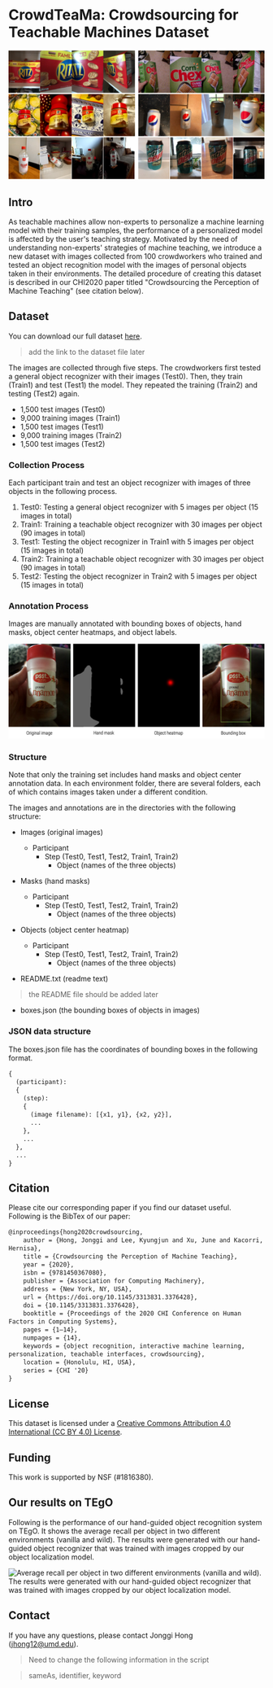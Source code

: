 # CrowdTeaMa: Crowdsourcing for Teachable Machines Dataset

![Examples](crowd_chi2019.png)

## Intro

As teachable machines allow non-experts to personalize a machine learning model with their training samples,
the performance of a personalized model is affected by the user's teaching strategy. 
Motivated by the need of understanding non-experts' strategies of machine teaching,
we introduce a new dataset with images collected from 100 crowdworkers who trained and tested 
an object recognition model with the images of personal objects taken in their environments.
The detailed procedure of creating this dataset is described in our CHI2020 paper titled
"Crowdsourcing the Perception of Machine Teaching" (see citation below).

## Dataset
You can download our full dataset [here]().
> add the link to the dataset file later

The images are collected through five steps.
The crowdworkers first tested a general object recognizer with their images (Test0). 
Then, they train (Train1) and test (Test1) the model. 
They repeated the training (Train2) and testing (Test2) again. 
 
- 1,500 test images (Test0)
- 9,000 training images (Train1)
- 1,500 test images (Test1)
- 9,000 training images (Train2)
- 1,500 test images (Test2)

### Collection Process
Each participant train and test an object recognizer with images of three objects in the following process.

1. Test0: Testing a general object recognizer with 5 images per object (15 images in total)
2. Train1: Training a teachable object recognizer with 30 images per object (90 images in total)
3. Test1: Testing the object recognizer in Train1 with 5 images per object (15 images in total)
4. Train2: Training a teachable object recognizer with 30 images per object (90 images in total)
5. Test2: Testing the object recognizer in Train2 with 5 images per object (15 images in total)

### Annotation Process
Images are manually annotated with bounding boxes of objects, hand masks, object center heatmaps, and object labels.

![Examples](example.png)

### Structure
Note that only the training set includes hand masks and object center annotation data.  In each environment folder, there are several folders, each of which contains images taken under a different condition.

The images and annotations are in the directories with the following structure:

- Images (original images)
    - Participant
        - Step (Test0, Test1, Test2, Train1, Train2)
            - Object (names of the three objects)

- Masks (hand masks)
    - Participant
        - Step (Test0, Test1, Test2, Train1, Train2)
            - Object (names of the three objects)

- Objects (object center heatmap)
    - Participant
        - Step (Test0, Test1, Test2, Train1, Train2)
            - Object (names of the three objects)

- README.txt (readme text)
> the README file should be added later

- boxes.json (the bounding boxes of objects in images) 


### JSON data structure
The boxes.json file has the coordinates of bounding boxes in the following format.

    {
      (participant):
      {
        (step):
        {
          (image filename): [{x1, y1}, {x2, y2}],
          ...
        },
        ...
      },
      ...
    }


## Citation
Please cite our corresponding paper if you find our dataset useful.  Following is the BibTex of our paper:

    @inproceedings{hong2020crowdsourcing,
		author = {Hong, Jonggi and Lee, Kyungjun and Xu, June and Kacorri, Hernisa},
		title = {Crowdsourcing the Perception of Machine Teaching},
		year = {2020},
		isbn = {9781450367080},
		publisher = {Association for Computing Machinery},
		address = {New York, NY, USA},
		url = {https://doi.org/10.1145/3313831.3376428},
		doi = {10.1145/3313831.3376428},
		booktitle = {Proceedings of the 2020 CHI Conference on Human Factors in Computing Systems},
		pages = {1–14},
		numpages = {14},
		keywords = {object recognition, interactive machine learning, personalization, teachable interfaces, crowdsourcing},
		location = {Honolulu, HI, USA},
		series = {CHI '20}
	}

## License
This dataset is licensed under a [Creative Commons Attribution 4.0 International (CC BY 4.0) License](https://creativecommons.org/licenses/by/4.0/).

## Funding
This work is supported by NSF (#1816380). 


## Our results on TEgO
Following is the performance of our hand-guided object recognition system on TEgO.  It shows the average recall per object in two different environments (vanilla and wild).  The results were generated with our hand-guided object recognizer that was trained with images cropped by our object localization model.

![Average recall per object in two different environments (vanilla and wild).  The results were generated with our hand-guided object recognizer that was trained with images cropped by our object localization model.](recall_per_object_scaled.png)


## Contact
If you have any questions, please contact Jonggi Hong ([jhong12@umd.edu](jhong12@umd.edu)).


> Need to change the following information in the script

> sameAs, identifier, keyword

<div id="text"></div>

<script type="application/ld+json">
{
  "@context":"https://schema.org/",
  "@type":"Dataset",
  "name":"CrowdTeaMa: Crowdsourcing for Teachable Machines Dataset",
  "description":"A new dataset with images collected from 100 crowdworkers who trained and tested 
an object recognition model with the images of personal objects taken in their environments.",
  "url":"https://iamlabumd.github.io/crowdteama/",
  "citation": "https://doi.org/10.1145/3313831.3376428",
  "sameAs": "https://www.openicpsr.org/openicpsr/project/109967/version/V1/view",
  "identifier": ["http://doi.org/10.3886/E109967V1"],
  "keywords":[
     "blind", "object recognition", "hand", "k-shot learning"
  ],
  "datePublished":"2020",
  "creator":{
     "@type":"Organization",
     "url":"http://iam.umd.edu",
     "name":"Intelligent Assistive Machines (IAM) Lab., University of Maryland, College Park",
     "logo": "https://avatars0.githubusercontent.com/u/46112754?s=200&v=4"
  },
  "distribution":[
     {
        "@type":"DataDownload",
        "encodingFormat":"TAR.GZ",
        "contentUrl":"https://drive.google.com/a/umd.edu/file/d/1VpHLqn7QePgW8h-Ycgta4-1cpy6M_sv2/view?usp=sharing"
     }
  ]
}
</script>